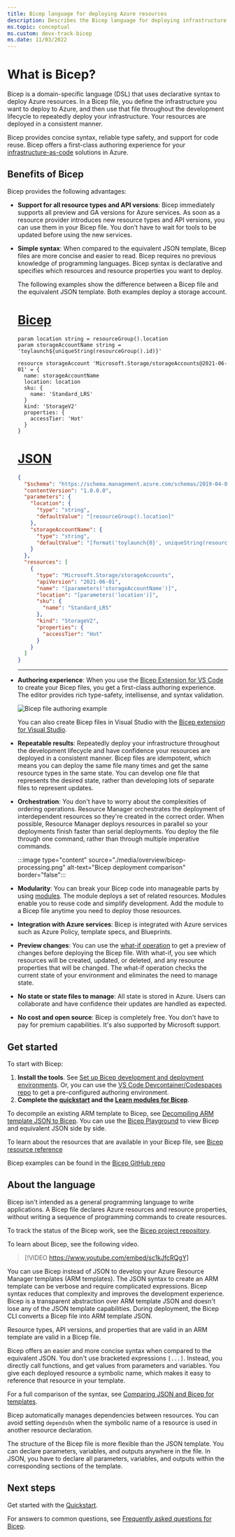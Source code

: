 ```yaml
---
title: Bicep language for deploying Azure resources
description: Describes the Bicep language for deploying infrastructure to Azure. It provides an improved authoring experience over using JSON to develop templates.
ms.topic: conceptual
ms.custom: devx-track-bicep
ms.date: 11/03/2022
---
```


# What is Bicep?

Bicep is a domain-specific language (DSL) that uses declarative syntax to deploy Azure resources. In a Bicep file, you define the infrastructure you want to deploy to Azure, and then use that file throughout the development lifecycle to repeatedly deploy your infrastructure. Your resources are deployed in a consistent manner.

Bicep provides concise syntax, reliable type safety, and support for code reuse. Bicep offers a first-class authoring experience for your [infrastructure-as-code](/devops/deliver/what-is-infrastructure-as-code) solutions in Azure.

## Benefits of Bicep

Bicep provides the following advantages:

- **Support for all resource types and API versions**: Bicep immediately supports all preview and GA versions for Azure services. As soon as a resource provider introduces new resource types and API versions, you can use them in your Bicep file. You don't have to wait for tools to be updated before using the new services.
- **Simple syntax**: When compared to the equivalent JSON template, Bicep files are more concise and easier to read. Bicep requires no previous knowledge of programming languages. Bicep syntax is declarative and specifies which resources and resource properties you want to deploy.

  The following examples show the difference between a Bicep file and the equivalent JSON template. Both examples deploy a storage account.

  # [Bicep](#tab/bicep)

  ```bicep
  param location string = resourceGroup().location
  param storageAccountName string = 'toylaunch${uniqueString(resourceGroup().id)}'

  resource storageAccount 'Microsoft.Storage/storageAccounts@2021-06-01' = {
    name: storageAccountName
    location: location
    sku: {
      name: 'Standard_LRS'
    }
    kind: 'StorageV2'
    properties: {
      accessTier: 'Hot'
    }
  }
  ```

  # [JSON](#tab/json)

  ```json
  {
    "$schema": "https://schema.management.azure.com/schemas/2019-04-01/deploymentTemplate.json#",
    "contentVersion": "1.0.0.0",
    "parameters": {
      "location": {
        "type": "string",
        "defaultValue": "[resourceGroup().location]"
      },
      "storageAccountName": {
        "type": "string",
        "defaultValue": "[format('toylaunch{0}', uniqueString(resourceGroup().id))]"
      }
    },
    "resources": [
      {
        "type": "Microsoft.Storage/storageAccounts",
        "apiVersion": "2021-06-01",
        "name": "[parameters('storageAccountName')]",
        "location": "[parameters('location')]",
        "sku": {
          "name": "Standard_LRS"
        },
        "kind": "StorageV2",
        "properties": {
          "accessTier": "Hot"
        }
      }
    ]
  }
  ```

  ---

- **Authoring experience**: When you use the [Bicep Extension for VS Code](https://marketplace.visualstudio.com/items?itemName=ms-azuretools.vscode-bicep) to create your Bicep files, you get a first-class authoring experience. The editor provides rich type-safety, intellisense, and syntax validation.

  ![Bicep file authoring example](./media/overview/bicep-intellisense.gif)

  You can also create Bicep files in Visual Studio with the [Bicep extension for Visual Studio](https://marketplace.visualstudio.com/items?itemName=ms-azuretools.visualstudiobicep).

- **Repeatable results**: Repeatedly deploy your infrastructure throughout the development lifecycle and have confidence your resources are deployed in a consistent manner. Bicep files are idempotent, which means you can deploy the same file many times and get the same resource types in the same state. You can develop one file that represents the desired state, rather than developing lots of separate files to represent updates.
- **Orchestration**: You don't have to worry about the complexities of ordering operations. Resource Manager orchestrates the deployment of interdependent resources so they're created in the correct order. When possible, Resource Manager deploys resources in parallel so your deployments finish faster than serial deployments. You deploy the file through one command, rather than through multiple imperative commands.

   :::image type="content" source="./media/overview/bicep-processing.png" alt-text="Bicep deployment comparison" border="false":::

- **Modularity**: You can break your Bicep code into manageable parts by using [modules](./modules.md). The module deploys a set of related resources. Modules enable you to reuse code and simplify development. Add the module to a Bicep file anytime you need to deploy those resources.
- **Integration with Azure services**: Bicep is integrated with Azure services such as Azure Policy, template specs, and Blueprints.
- **Preview changes**: You can use the [what-if operation](./deploy-what-if.md) to get a preview of changes before deploying the Bicep file. With what-if, you see which resources will be created, updated, or deleted, and any resource properties that will be changed. The what-if operation checks the current state of your environment and eliminates the need to manage state.
- **No state or state files to manage**: All state is stored in Azure. Users can collaborate and have confidence their updates are handled as expected.
- **No cost and open source**: Bicep is completely free. You don't have to pay for premium capabilities. It's also supported by Microsoft support.

## Get started

To start with Bicep:

1. **Install the tools**. See [Set up Bicep development and deployment environments](./install.md). Or, you can use the [VS Code Devcontainer/Codespaces repo](https://github.com/Azure/vscode-remote-try-bicep) to get a pre-configured authoring environment.
2. **Complete the [quickstart](./quickstart-create-bicep-use-visual-studio-code.md) and the [Learn modules for Bicep](./learn-bicep.md)**.

To decompile an existing ARM template to Bicep, see [Decompiling ARM template JSON to Bicep](./decompile.md). You can use the [Bicep Playground](https://aka.ms/bicepdemo) to view Bicep and equivalent JSON side by side.

To learn about the resources that are available in your Bicep file, see [Bicep resource reference](/azure/templates/)

Bicep examples can be found in the [Bicep GitHub repo](https://github.com/Azure/azure-quickstart-templates/tree/master/quickstarts)

## About the language

Bicep isn't intended as a general programming language to write applications. A Bicep file declares Azure resources and resource properties, without writing a sequence of programming commands to create resources.

To track the status of the Bicep work, see the [Bicep project repository](https://github.com/Azure/bicep).

To learn about Bicep, see the following video.

> [!VIDEO https://www.youtube.com/embed/sc1kJfcRQgY]

You can use Bicep instead of JSON to develop your Azure Resource Manager templates (ARM templates). The JSON syntax to create an ARM template can be verbose and require complicated expressions. Bicep syntax reduces that complexity and improves the development experience. Bicep is a transparent abstraction over ARM template JSON and doesn't lose any of the JSON template capabilities. During deployment, the Bicep CLI converts a Bicep file into ARM template JSON.

Resource types, API versions, and properties that are valid in an ARM template are valid in a Bicep file.

Bicep offers an easier and more concise syntax when compared to the equivalent JSON. You don't use bracketed expressions `[...]`. Instead, you directly call functions, and get values from parameters and variables. You give each deployed resource a symbolic name, which makes it easy to reference that resource in your template.

For a full comparison of the syntax, see [Comparing JSON and Bicep for templates](compare-template-syntax.md).

Bicep automatically manages dependencies between resources. You can avoid setting `dependsOn` when the symbolic name of a resource is used in another resource declaration.

The structure of the Bicep file is more flexible than the JSON template. You can declare parameters, variables, and outputs anywhere in the file. In JSON, you have to declare all parameters, variables, and outputs within the corresponding sections of the template.

## Next steps

Get started with the [Quickstart](./quickstart-create-bicep-use-visual-studio-code.md).

For answers to common questions, see [Frequently asked questions for Bicep](frequently-asked-questions.yml).

